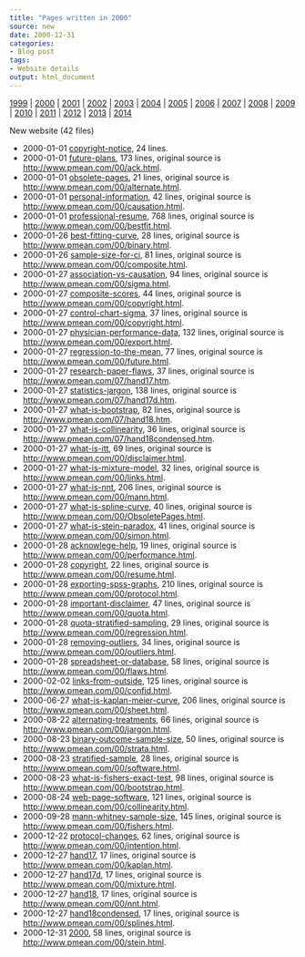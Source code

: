 ```yaml
---
title: "Pages written in 2000"
source: new
date: 2000-12-31
categories:
- Blog post
tags:
- Website details
output: html_document
---
```

 
[1999](http://new.pmean.com/1999/) | [2000](http://new.pmean.com/2000/) | [2001](http://new.pmean.com/2001/) | [2002](http://new.pmean.com/2002/) | [2003](http://new.pmean.com/2003/) | [2004](http://new.pmean.com/2004/) | [2005](http://new.pmean.com/2005/) | [2006](http://new.pmean.com/2006/) | [2007](http://new.pmean.com/2007/) | [2008](http://new.pmean.com/2008/) | [2009](http://new.pmean.com/2009/) | [2010](http://new.pmean.com/2010/) | [2011](http://new.pmean.com/2011/) | [2012](http://new.pmean.com/2012/) | [2013](http://new.pmean.com/2013/) | [2014](http://new.pmean.com/2014/)
 
New website (42 files)
 
+ 2000-01-01 [copyright-notice](http://new.pmean.com/copyright-notice/),  24 lines.  
+ 2000-01-01 [future-plans](http://new.pmean.com/future-plans/),  173 lines, original source is http://www.pmean.com/00/ack.html.  
+ 2000-01-01 [obsolete-pages](http://new.pmean.com/obsolete-pages/),  21 lines, original source is http://www.pmean.com/00/alternate.html.  
+ 2000-01-01 [personal-information](http://new.pmean.com/personal-information/),  42 lines, original source is http://www.pmean.com/00/causation.html.  
+ 2000-01-01 [professional-resume](http://new.pmean.com/professional-resume/),  768 lines, original source is http://www.pmean.com/00/bestfit.html.  
+ 2000-01-26 [best-fitting-curve](http://new.pmean.com/best-fitting-curve/),  28 lines, original source is http://www.pmean.com/00/binary.html.  
+ 2000-01-26 [sample-size-for-ci](http://new.pmean.com/sample-size-for-ci/),  81 lines, original source is http://www.pmean.com/00/composite.html.  
+ 2000-01-27 [association-vs-causation](http://new.pmean.com/association-vs-causation/),  94 lines, original source is http://www.pmean.com/00/sigma.html.  
+ 2000-01-27 [composite-scores](http://new.pmean.com/composite-scores/),  44 lines, original source is http://www.pmean.com/00/copyright.html.  
+ 2000-01-27 [control-chart-sigma](http://new.pmean.com/control-chart-sigma/),  37 lines, original source is http://www.pmean.com/00/copyright.html.  
+ 2000-01-27 [physician-performance-data](http://new.pmean.com/physician-performance-data/),  132 lines, original source is http://www.pmean.com/00/export.html.  
+ 2000-01-27 [regression-to-the-mean](http://new.pmean.com/regression-to-the-mean/),  77 lines, original source is http://www.pmean.com/00/future.html.  
+ 2000-01-27 [research-paper-flaws](http://new.pmean.com/research-paper-flaws/),  37 lines, original source is http://www.pmean.com/07/hand17.htm.  
+ 2000-01-27 [statistics-jargon](http://new.pmean.com/statistics-jargon/),  138 lines, original source is http://www.pmean.com/07/hand17d.htm.  
+ 2000-01-27 [what-is-bootstrap](http://new.pmean.com/what-is-bootstrap/),  82 lines, original source is http://www.pmean.com/07/hand18.htm.  
+ 2000-01-27 [what-is-collinearity](http://new.pmean.com/what-is-collinearity/),  36 lines, original source is http://www.pmean.com/07/hand18condensed.htm.  
+ 2000-01-27 [what-is-itt](http://new.pmean.com/what-is-itt/),  69 lines, original source is http://www.pmean.com/00/disclaimer.html.  
+ 2000-01-27 [what-is-mixture-model](http://new.pmean.com/what-is-mixture-model/),  32 lines, original source is http://www.pmean.com/00/links.html.  
+ 2000-01-27 [what-is-nnt](http://new.pmean.com/what-is-nnt/),  206 lines, original source is http://www.pmean.com/00/mann.html.  
+ 2000-01-27 [what-is-spline-curve](http://new.pmean.com/what-is-spline-curve/),  40 lines, original source is http://www.pmean.com/00/ObsoletePages.html.  
+ 2000-01-27 [what-is-stein-paradox](http://new.pmean.com/what-is-stein-paradox/),  41 lines, original source is http://www.pmean.com/00/simon.html.  
+ 2000-01-28 [acknowlege-help](http://new.pmean.com/acknowlege-help/),  19 lines, original source is http://www.pmean.com/00/performance.html.  
+ 2000-01-28 [copyright](http://new.pmean.com/copyright/),  22 lines, original source is http://www.pmean.com/00/resume.html.  
+ 2000-01-28 [exporting-spss-graphs](http://new.pmean.com/exporting-spss-graphs/),  210 lines, original source is http://www.pmean.com/00/protocol.html.  
+ 2000-01-28 [important-disclaimer](http://new.pmean.com/important-disclaimer/),  47 lines, original source is http://www.pmean.com/00/quota.html.  
+ 2000-01-28 [quota-stratified-sampling](http://new.pmean.com/quota-stratified-sampling/),  29 lines, original source is http://www.pmean.com/00/regression.html.  
+ 2000-01-28 [removing-outliers](http://new.pmean.com/removing-outliers/),  34 lines, original source is http://www.pmean.com/00/outliers.html.  
+ 2000-01-28 [spreadsheet-or-database](http://new.pmean.com/spreadsheet-or-database/),  58 lines, original source is http://www.pmean.com/00/flaws.html.  
+ 2000-02-02 [links-from-outside](http://new.pmean.com/links-from-outside/),  125 lines, original source is http://www.pmean.com/00/confid.html.  
+ 2000-06-27 [what-is-kaplan-meier-curve](http://new.pmean.com/what-is-kaplan-meier-curve/),  206 lines, original source is http://www.pmean.com/00/sheet.html.  
+ 2000-08-22 [alternating-treatments](http://new.pmean.com/alternating-treatments/),  66 lines, original source is http://www.pmean.com/00/jargon.html.  
+ 2000-08-23 [binary-outcome-sample-size](http://new.pmean.com/binary-outcome-sample-size/),  50 lines, original source is http://www.pmean.com/00/strata.html.  
+ 2000-08-23 [stratified-sample](http://new.pmean.com/stratified-sample/),  28 lines, original source is http://www.pmean.com/00/software.html.  
+ 2000-08-23 [what-is-fishers-exact-test](http://new.pmean.com/what-is-fishers-exact-test/),  98 lines, original source is http://www.pmean.com/00/bootstrap.html.  
+ 2000-08-24 [web-page-software](http://new.pmean.com/web-page-software/),  121 lines, original source is http://www.pmean.com/00/collinearity.html.  
+ 2000-09-28 [mann-whitney-sample-size](http://new.pmean.com/mann-whitney-sample-size/),  145 lines, original source is http://www.pmean.com/00/fishers.html.  
+ 2000-12-22 [protocol-changes](http://new.pmean.com/protocol-changes/),  62 lines, original source is http://www.pmean.com/00/intention.html.  
+ 2000-12-27 [hand17](http://new.pmean.com/hand17/),  17 lines, original source is http://www.pmean.com/00/kaplan.html.  
+ 2000-12-27 [hand17d](http://new.pmean.com/hand17d/),  17 lines, original source is http://www.pmean.com/00/mixture.html.  
+ 2000-12-27 [hand18](http://new.pmean.com/hand18/),  17 lines, original source is http://www.pmean.com/00/nnt.html.  
+ 2000-12-27 [hand18condensed](http://new.pmean.com/hand18condensed/),  17 lines, original source is http://www.pmean.com/00/splines.html.  
+ 2000-12-31 [2000](http://new.pmean.com/2000/),  58 lines, original source is http://www.pmean.com/00/stein.html.
 

